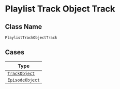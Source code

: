 
# Playlist Track Object Track

## Class Name

`PlaylistTrackObjectTrack`

## Cases

| Type |
|  --- |
| [`TrackObject`](../../../doc/models/track-object.md) |
| [`EpisodeObject`](../../../doc/models/episode-object.md) |

